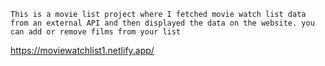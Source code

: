     This is a movie list project where I fetched movie watch list data from an external API and then displayed the data on the website. you can add or remove films from your list   
https://moviewatchlist1.netlify.app/                                      
 
 
 
